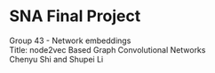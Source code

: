 # SNA Final Project
Group 43 - Network embeddings\
Title: node2vec Based Graph Convolutional Networks\
Chenyu Shi and Shupei Li
